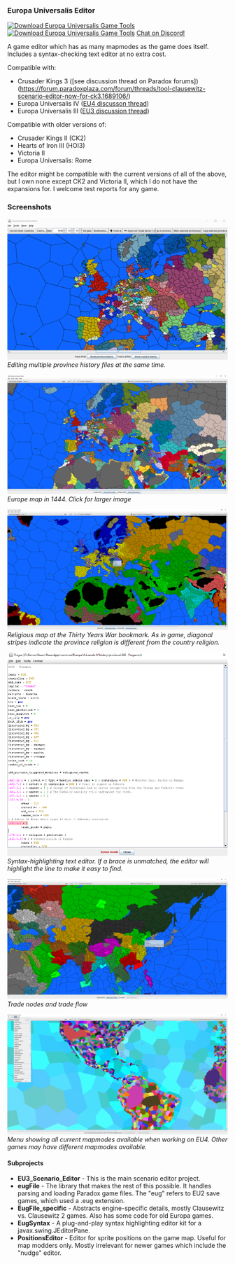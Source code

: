 ### Europa Universalis Editor
[![Download Europa Universalis Game Tools](https://a.fsdn.com/con/app/sf-download-button)](https://sourceforge.net/projects/eug/files/latest/download) [![Download Europa Universalis Game Tools](https://img.shields.io/sourceforge/dt/eug.svg)](https://sourceforge.net/projects/eug/files/latest/download) [Chat on Discord!](https://discord.gg/j382dvC3Fw)

A game editor which has as many mapmodes as the game does itself. Includes a syntax-checking text editor at no extra cost.

Compatible with:
- Crusader Kings 3 ([see discussion thread on Paradox forums])(https://forum.paradoxplaza.com/forum/threads/tool-clausewitz-scenario-editor-now-for-ck3.1689106/)
- Europa Universalis IV ([EU4 discusson thread](https://forum.paradoxplaza.com/forum/index.php?threads/announcing-a-scenario-editor-and-map-viewer.707474/))
- Europa Universalis III ([EU3 discussion thread](https://forum.paradoxplaza.com/forum/index.php?threads/clausewitz-save-game-and-scenario-editor-viewer.527308/))

Compatible with older versions of:
- Crusader Kings II (CK2)
- Hearts of Iron III (HOI3)
- Victoria II
- Europa Universalis: Rome

The editor might be compatible with the current versions of all of the above, but I own none except CK2 and Victoria II, which I do not have the expansions for. I welcome test reports for any game.

### Screenshots

![Demo of multi edit](/multi-edit-demo.gif)
*Editing multiple province history files at the same time.*

![Map view](/screenshot.png)
*Europe map in 1444. Click for larger image*

![Religions view](/screenshot-religions.png)
*Religious map at the Thirty Years War bookmark. As in game, diagonal stripes indicate the province religion is different from the country religion.*

![Editor](/screenshot-editor.png)
*Syntax-highlighting text editor. If a brace is unmatched, the editor will highlight the line to make it easy to find.*

![Trade nodes view](/screenshot-tradenodes.png)
*Trade nodes and trade flow*

![Map modes](/screenshot-menu.png)
*Menu showing all current mapmodes available when working on EU4. Other games may have different mapmodes available.*

#### Subprojects

- **EU3_Scenario_Editor** - This is the main scenario editor project.
- **eugFile** - The library that makes the rest of this possible. It handles parsing and loading Paradox game files. The "eug" refers to EU2 save games, which used a .eug extension.
- **EugFile_specific** - Abstracts engine-specific details, mostly Clausewitz vs. Clausewitz 2 games. Also has some code for old Europa games.
- **EugSyntax** - A plug-and-play syntax highlighting editor kit for a javax.swing.JEditorPane.
- **PositionsEditor** - Editor for sprite positions on the game map. Useful for map modders only. Mostly irrelevant for newer games which include the "nudge" editor.
